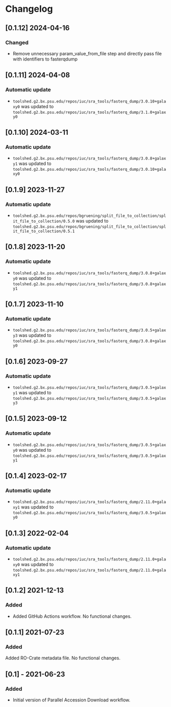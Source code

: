 # Changelog

## [0.1.12] 2024-04-16

### Changed

- Remove unnecessary param_value_from_file step and directly pass file with identifiers to fasterqdump

## [0.1.11] 2024-04-08

### Automatic update
- `toolshed.g2.bx.psu.edu/repos/iuc/sra_tools/fasterq_dump/3.0.10+galaxy0` was updated to `toolshed.g2.bx.psu.edu/repos/iuc/sra_tools/fasterq_dump/3.1.0+galaxy0`

## [0.1.10] 2024-03-11

### Automatic update
- `toolshed.g2.bx.psu.edu/repos/iuc/sra_tools/fasterq_dump/3.0.8+galaxy1` was updated to `toolshed.g2.bx.psu.edu/repos/iuc/sra_tools/fasterq_dump/3.0.10+galaxy0`

## [0.1.9] 2023-11-27

### Automatic update
- `toolshed.g2.bx.psu.edu/repos/bgruening/split_file_to_collection/split_file_to_collection/0.5.0` was updated to `toolshed.g2.bx.psu.edu/repos/bgruening/split_file_to_collection/split_file_to_collection/0.5.1`

## [0.1.8] 2023-11-20

### Automatic update
- `toolshed.g2.bx.psu.edu/repos/iuc/sra_tools/fasterq_dump/3.0.8+galaxy0` was updated to `toolshed.g2.bx.psu.edu/repos/iuc/sra_tools/fasterq_dump/3.0.8+galaxy1`

## [0.1.7] 2023-11-10

### Automatic update
- `toolshed.g2.bx.psu.edu/repos/iuc/sra_tools/fasterq_dump/3.0.5+galaxy3` was updated to `toolshed.g2.bx.psu.edu/repos/iuc/sra_tools/fasterq_dump/3.0.8+galaxy0`

## [0.1.6] 2023-09-27

### Automatic update
- `toolshed.g2.bx.psu.edu/repos/iuc/sra_tools/fasterq_dump/3.0.5+galaxy1` was updated to `toolshed.g2.bx.psu.edu/repos/iuc/sra_tools/fasterq_dump/3.0.5+galaxy3`

## [0.1.5] 2023-09-12

### Automatic update
- `toolshed.g2.bx.psu.edu/repos/iuc/sra_tools/fasterq_dump/3.0.5+galaxy0` was updated to `toolshed.g2.bx.psu.edu/repos/iuc/sra_tools/fasterq_dump/3.0.5+galaxy1`

## [0.1.4] 2023-02-17

### Automatic update
- `toolshed.g2.bx.psu.edu/repos/iuc/sra_tools/fasterq_dump/2.11.0+galaxy1` was updated to `toolshed.g2.bx.psu.edu/repos/iuc/sra_tools/fasterq_dump/3.0.5+galaxy0`

## [0.1.3] 2022-02-04

### Automatic update
- `toolshed.g2.bx.psu.edu/repos/iuc/sra_tools/fasterq_dump/2.11.0+galaxy0` was updated to `toolshed.g2.bx.psu.edu/repos/iuc/sra_tools/fasterq_dump/2.11.0+galaxy1`

## [0.1.2] 2021-12-13

### Added
- Added GitHub Actions workflow. No functional changes.

## [0.1.1] 2021-07-23

### Added

Added RO-Crate metadata file. No functional changes.

## [0.1] - 2021-06-23

### Added

- Initial version of Parallel Accession Download workflow.
